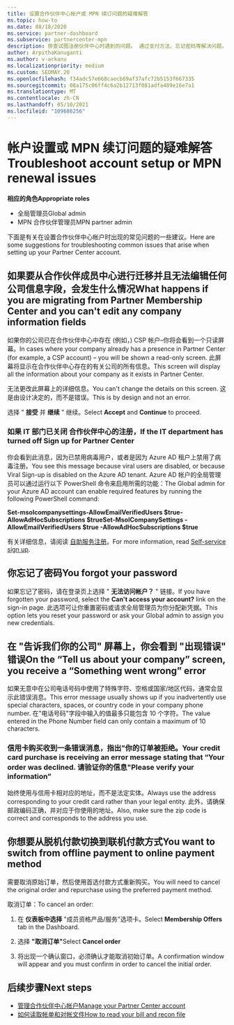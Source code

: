 ```yaml
---
title: 设置合作伙伴中心帐户或 MPN 续订问题的疑难解答
ms.topic: how-to
ms.date: 08/18/2020
ms.service: partner-dashboard
ms.subservice: partnercenter-mpn
description: 排查试图注册伙伴中心时遇到的问题。 通过支付方法、忘记密码等解决问题。
author: ArpithaKanuganti
ms.author: v-arkanu
ms.localizationpriority: medium
ms.custom: SEOMAY.20
ms.openlocfilehash: f34adc57e668caecb69af37afc72b5153f667335
ms.sourcegitcommit: 08a175c06ff4c6a2b12713f081adfa489e16e7a1
ms.translationtype: MT
ms.contentlocale: zh-CN
ms.lasthandoff: 05/10/2021
ms.locfileid: "109686256"
---
```

# <a name="troubleshoot-account-setup-or-mpn-renewal-issues"></a><span data-ttu-id="cd2ae-104">帐户设置或 MPN 续订问题的疑难解答</span><span class="sxs-lookup"><span data-stu-id="cd2ae-104">Troubleshoot account setup or MPN renewal issues</span></span>


<span data-ttu-id="cd2ae-105">**相应的角色**</span><span class="sxs-lookup"><span data-stu-id="cd2ae-105">**Appropriate roles**</span></span>

- <span data-ttu-id="cd2ae-106">全局管理员</span><span class="sxs-lookup"><span data-stu-id="cd2ae-106">Global admin</span></span>
- <span data-ttu-id="cd2ae-107">MPN 合作伙伴管理员</span><span class="sxs-lookup"><span data-stu-id="cd2ae-107">MPN partner admin</span></span>
 
<span data-ttu-id="cd2ae-108">下面是有关在设置合作伙伴中心帐户时出现的常见问题的一些建议。</span><span class="sxs-lookup"><span data-stu-id="cd2ae-108">Here are some suggestions for troubleshooting common issues that arise when setting up your Partner Center account.</span></span>

## <a name="what-happens-if-you-are-migrating-from-partner-membership-center-and-you-cant-edit-any-company-information-fields"></a><span data-ttu-id="cd2ae-109">如果要从合作伙伴成员中心进行迁移并且无法编辑任何公司信息字段，会发生什么情况</span><span class="sxs-lookup"><span data-stu-id="cd2ae-109">What happens if you are migrating from Partner Membership Center and you can't edit any company information fields</span></span>

<span data-ttu-id="cd2ae-110">如果你的公司已在合作伙伴中心中存在 (例如，) CSP 帐户–你将会看到一个只读屏幕。</span><span class="sxs-lookup"><span data-stu-id="cd2ae-110">In cases where your company already has a presence in Partner Center (for example, a CSP account) – you will be shown a read-only screen.</span></span> <span data-ttu-id="cd2ae-111">此屏幕将显示在合作伙伴中心存在的有关公司的所有信息。</span><span class="sxs-lookup"><span data-stu-id="cd2ae-111">This screen will display all the information about your company as it exists in Partner Center.</span></span>

<span data-ttu-id="cd2ae-112">无法更改此屏幕上的详细信息。</span><span class="sxs-lookup"><span data-stu-id="cd2ae-112">You can't change the details on this screen.</span></span> <span data-ttu-id="cd2ae-113">这是由设计决定的，而不是错误。</span><span class="sxs-lookup"><span data-stu-id="cd2ae-113">This is by design and not an error.</span></span>

<span data-ttu-id="cd2ae-114">选择 " **接受** 并 **继续** " 继续。</span><span class="sxs-lookup"><span data-stu-id="cd2ae-114">Select **Accept** and **Continue** to proceed.</span></span>


### <a name="if-the-it-department-has-turned-off-sign-up-for-partner-center"></a><span data-ttu-id="cd2ae-115">如果 IT 部门已关闭 **合作伙伴中心的注册**，</span><span class="sxs-lookup"><span data-stu-id="cd2ae-115">If the IT department has turned off **Sign up for Partner Center**</span></span>

<span data-ttu-id="cd2ae-116">你会看到此消息，因为已禁用病毒用户，或者是因为 Azure AD 租户上禁用了病毒注册。</span><span class="sxs-lookup"><span data-stu-id="cd2ae-116">You see this message because viral users are disabled, or because Viral Sign-up is disabled on the Azure AD tenant.</span></span> <span data-ttu-id="cd2ae-117">Azure AD 帐户的全局管理员可以通过运行以下 PowerShell 命令来启用所需的功能：</span><span class="sxs-lookup"><span data-stu-id="cd2ae-117">The Global admin for your Azure AD account can enable required features by running the following PowerShell command:</span></span>

<span data-ttu-id="cd2ae-118">**Set-msolcompanysettings-AllowEmailVerifiedUsers $true-AllowAdHocSubscriptions $true**</span><span class="sxs-lookup"><span data-stu-id="cd2ae-118">**Set-MsolCompanySettings -AllowEmailVerifiedUsers $true -AllowAdHocSubscriptions $true**</span></span>

<span data-ttu-id="cd2ae-119">有关详细信息，请阅读 [自助服务注册](/azure/active-directory/users-groups-roles/directory-self-service-signup)。</span><span class="sxs-lookup"><span data-stu-id="cd2ae-119">For more information, read [Self-service sign up](/azure/active-directory/users-groups-roles/directory-self-service-signup).</span></span>

## <a name="you-forgot-your-password"></a><span data-ttu-id="cd2ae-120">你忘记了密码</span><span class="sxs-lookup"><span data-stu-id="cd2ae-120">You forgot your password</span></span>

<span data-ttu-id="cd2ae-121">如果忘记了密码，请在登录页上选择 " **无法访问帐户？** " 链接。</span><span class="sxs-lookup"><span data-stu-id="cd2ae-121">If you have forgotten your password, select the **Can't access your account?** link on the sign-in page.</span></span> <span data-ttu-id="cd2ae-122">此选项可让你重置密码或请求全局管理员为你分配新凭据。</span><span class="sxs-lookup"><span data-stu-id="cd2ae-122">This option lets you reset your password or ask your Global admin to assign you new credentials.</span></span>

## <a name="on-the-tell-us-about-your-company-screen-you-receive-a-something-went-wrong-error"></a><span data-ttu-id="cd2ae-123">在 "告诉我们你的公司" 屏幕上，你会看到 "出现错误" 错误</span><span class="sxs-lookup"><span data-stu-id="cd2ae-123">On the “Tell us about your company” screen, you receive a “Something went wrong” error</span></span>

<span data-ttu-id="cd2ae-124">如果无意中在公司电话号码中使用了特殊字符、空格或国家/地区代码，通常会显示此错误消息。</span><span class="sxs-lookup"><span data-stu-id="cd2ae-124">This error message usually shows up if you inadvertently use special characters, spaces, or country code in your company phone number.</span></span> <span data-ttu-id="cd2ae-125">在"电话号码"字段中输入的值最多只能包含 10 个字符。</span><span class="sxs-lookup"><span data-stu-id="cd2ae-125">The value entered in the Phone Number field can only contain a maximum of 10 characters.</span></span>


### <a name="your-credit-card-purchase-is-receiving-an-error-message-stating-that-your-order-was-declined-please-verify-your-information"></a><span data-ttu-id="cd2ae-126">信用卡购买收到一条错误消息，指出"你的订单被拒绝。</span><span class="sxs-lookup"><span data-stu-id="cd2ae-126">Your credit card purchase is receiving an error message stating that “Your order was declined.</span></span> <span data-ttu-id="cd2ae-127">请验证你的信息"</span><span class="sxs-lookup"><span data-stu-id="cd2ae-127">Please verify your information”</span></span>


<span data-ttu-id="cd2ae-128">始终使用与信用卡相对应的地址，而不是法定实体。</span><span class="sxs-lookup"><span data-stu-id="cd2ae-128">Always use the address corresponding to your credit card rather than your legal entity.</span></span> <span data-ttu-id="cd2ae-129">此外，请确保邮政编码正确，并对应于你使用的地址。</span><span class="sxs-lookup"><span data-stu-id="cd2ae-129">Also, make sure the zip code is correct and corresponds to the address you use.</span></span>

## <a name="you-want-to-switch-from-offline-payment-to-online-payment-method"></a><span data-ttu-id="cd2ae-130">你想要从脱机付款切换到联机付款方式</span><span class="sxs-lookup"><span data-stu-id="cd2ae-130">You want to switch from offline payment to online payment method</span></span> 

<span data-ttu-id="cd2ae-131">需要取消原始订单，然后使用首选付款方式重新购买。</span><span class="sxs-lookup"><span data-stu-id="cd2ae-131">You will need to cancel the original order and repurchase using the preferred payment method.</span></span>

<span data-ttu-id="cd2ae-132">取消订单：</span><span class="sxs-lookup"><span data-stu-id="cd2ae-132">To cancel an order:</span></span>

1. <span data-ttu-id="cd2ae-133">在 **仪表板中选择** "成员资格产品/服务"选项卡。</span><span class="sxs-lookup"><span data-stu-id="cd2ae-133">Select **Membership Offers** tab in the Dashboard.</span></span>

2. <span data-ttu-id="cd2ae-134">选择 **"取消订单"**</span><span class="sxs-lookup"><span data-stu-id="cd2ae-134">Select **Cancel order**</span></span>

3. <span data-ttu-id="cd2ae-135">将出现一个确认窗口，必须确认才能取消初始订单。</span><span class="sxs-lookup"><span data-stu-id="cd2ae-135">A confirmation window will appear and you must confirm in order to cancel the initial order.</span></span>

## <a name="next-steps"></a><span data-ttu-id="cd2ae-136">后续步骤</span><span class="sxs-lookup"><span data-stu-id="cd2ae-136">Next steps</span></span>

- [<span data-ttu-id="cd2ae-137">管理合作伙伴中心帐户</span><span class="sxs-lookup"><span data-stu-id="cd2ae-137">Manage your Partner Center account</span></span>](partner-center-account-setup.md)
- [<span data-ttu-id="cd2ae-138">如何读取帐单和对帐文件</span><span class="sxs-lookup"><span data-stu-id="cd2ae-138">How to read your bill and recon file</span></span>](read-your-bill.md)
